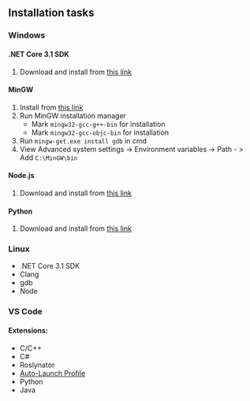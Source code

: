 ## Installation tasks

### Windows

#### .NET Core 3.1 SDK
1. Download and install from [this link](https://dotnet.microsoft.com/download/dotnet-core/thank-you/sdk-3.1.102-windows-x64-installer)

#### MinGW
1. Install from [this link](https://osdn.net/projects/mingw/downloads/68260/mingw-get-setup.exe/)
2. Run MinGW installation manager
   * Mark `mingw32-gcc-g++-bin` for installation
   * Mark `mingw32-gcc-objc-bin` for installation
3. Run `mingw-get.exe install gdb` in cmd
4. View Advanced system settings -> Environment variables -> Path - > Add `C:\MinGW\bin`

#### Node.js
1. Download and install from [this link](https://nodejs.org/dist/v12.16.1/node-v12.16.1-x64.msi)

#### Python
1. Download and install from [this link](https://www.python.org/ftp/python/3.8.2/Python-3.8.2.tar.xz)

### Linux
 
* .NET Core 3.1 SDK
* Clang
* gdb
* Node

### VS Code

#### Extensions:
  * C/C++
  * C#
  * Roslynator
  * [Auto-Launch Profile](https://docs.google.com/uc?export=download&id=1exsOT6VAjH5oqem4id3KWKiRXXEI80jn)
  * Python
  * Java
